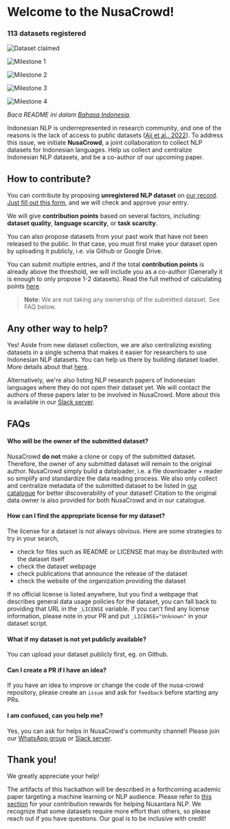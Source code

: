 # Welcome to the NusaCrowd!

<h3>113 datasets registered</h3>

![Dataset claimed](https://progress-bar.dev/80/?title=Datasets%20Claimed%20(77%20Datasets%20Claimed))

<!-- milestone starts -->
![Milestone 1](https://progress-bar.dev/100/?title=Milestone%201%20(30%20Datasets%20Completed))

![Milestone 2](https://progress-bar.dev/100/?title=Milestone%202%20(60%20Datasets%20Completed))

![Milestone 3](https://progress-bar.dev/72/?title=Milestone%203%20(100%20Datasets%20Completed))

![Milestone 4](https://progress-bar.dev/48/?title=Milestone%204%20(150%20Datasets%20Completed))
<!-- milestone ends -->

*Baca README ini dalam [Bahasa Indonesia](README.id.md).*

Indonesian NLP is underrepresented in research community, and one of the reasons is the lack of access to public datasets ([Aji et al., 2022](https://aclanthology.org/2022.acl-long.500/)). To address this issue, we initiate
**NusaCrowd**, a joint collaboration to collect NLP datasets for Indonesian languages. Help us collect and centralize Indonesian NLP datasets, and be a co-author of our upcoming paper.

## How to contribute?

You can contribute by proposing **unregistered NLP dataset** on [our record](https://indonlp.github.io/nusa-catalogue/). [Just fill out this form](https://forms.gle/31dMGZik25DPFYFd6), and we will check and approve your entry.

We will give **contribution points** based on several factors, including: **dataset quality**, **language scarcity**, or **task scarcity**.

You can also propose datasets from your past work that have not been released to the public.
In that case, you must first make your dataset open by uploading it publicly, i.e. via Github or Google Drive.

You can submit multiple entries, and if the total **contribution points** is already above the threshold, we will include you as a co-author (Generally it is enough to only propose 1-2 datasets). Read the full method of calculating points [here](POINTS.md).

> **Note**: We are not taking any ownership of the submitted dataset. See FAQ below.

## Any other way to help?

Yes! Aside from new dataset collection, we are also centralizing existing datasets in a single schema that makes it easier for researchers to use Indonesian NLP datasets. You can help us there by building dataset loader. More details about that [here](DATALOADER.md).

Alternatively, we're also listing NLP research papers of Indonesian languages where they do not open their dataset yet. We will contact the authors of these papers later to be involved in NusaCrowd. More about this is available in our [Slack server](https://join.slack.com/t/nusacrowd/shared_invite/zt-1bbvt4och-JkC7tzeL_eUk4UD6tl3kDg).

## FAQs

#### Who will be the owner of the submitted dataset?

NusaCrowd **do not** make a clone or copy of the submitted dataset. Therefore, the owner of any submitted dataset will remain to the original author. NusaCrowd simply build a dataloader, i.e. a file downloader + reader so simplify and standardize the data reading process. We also only collect and centralize metadata of the submitted dataset to be listed in [our catalogue](https://indonlp.github.io/nusa-catalogue/) for better discoverability of your dataset!
Citation to the original data owner is also provided for both NusaCrowd and in our catalogue.

#### How can I find the appropriate license for my dataset?

The license for a dataset is not always obvious. Here are some strategies to try in your search,

* check for files such as README or LICENSE that may be distributed with the dataset itself
* check the dataset webpage
* check publications that announce the release of the dataset
* check the website of the organization providing the dataset

If no official license is listed anywhere, but you find a webpage that describes general data usage policies for the dataset, you can fall back to providing that URL in the `_LICENSE` variable. If you can't find any license information, please note in your PR and put `_LICENSE="Unknown"` in your dataset script.

#### What if my dataset is not yet publicly available?

You can upload your dataset publicly first, eg. on Github.

#### Can I create a PR if I have an idea?

If you have an idea to improve or change the code of the nusa-crowd repository, please create an `issue` and ask for `feedback` before starting any PRs.

#### I am confused, can you help me?

Yes, you can ask for helps in NusaCrowd's community channel! Please join our [WhatsApp group](https://chat.whatsapp.com/Jn4nM6l3kSn3p4kJVESTwv) or [Slack server](https://join.slack.com/t/nusacrowd/shared_invite/zt-1bbvt4och-JkC7tzeL_eUk4UD6tl3kDg).


## Thank you!

We greatly appreciate your help!

The artifacts of this hackathon will be described in a forthcoming academic paper targeting a machine learning or NLP audience. Please refer to [this section](#contribution-guidelines) for your contribution rewards for helping Nusantara NLP. We recognize that some datasets require more effort than others, so please reach out if you have questions. Our goal is to be inclusive with credit!

<!--
## Acknowledgements

This hackathon guide was heavily inspired by [the BigScience Datasets Hackathon](https://github.com/bigscience-workshop/data_tooling/wiki/datasets-hackathon).
 -->
